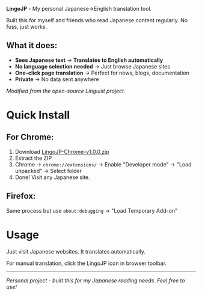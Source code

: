 **LingoJP** - My personal Japanese→English translation tool.

Built this for myself and friends who read Japanese content regularly. No fuss, just works.

## What it does:
- **Sees Japanese text** → **Translates to English automatically**
- **No language selection needed** → Just browse Japanese sites
- **One-click page translation** → Perfect for news, blogs, documentation
- **Private** → No data sent anywhere

*Modified from the open-source Linguist project.*

# Quick Install

## For Chrome:
1. Download [LingoJP-Chrome-v1.0.0.zip](https://github.com/harshit1818/lingoJP/releases)
2. Extract the ZIP 
3. Chrome → `chrome://extensions/` → Enable "Developer mode" → "Load unpacked" → Select folder
4. Done! Visit any Japanese site.

## Firefox:
Same process but use `about:debugging` → "Load Temporary Add-on"

# Usage
Just visit Japanese websites. It translates automatically. 

For manual translation, click the LingoJP icon in browser toolbar.

---
*Personal project - built this for my Japanese reading needs. Feel free to use!*